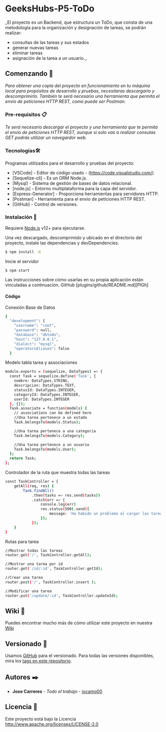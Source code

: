# GeeksHubs-P5-ToDo

_El proyecto es un Backend, que estructura un ToDo, que consta de una metodología para la organización y designación de tareas, se podrán realizar:
 * consultas de las tareas y sus estados
 * generar nuevas tareas
 * eliminar tareas
 * asignación de la tarea a un usuario._

## Comenzando 🚀

_Para obtener una copia del proyecto en funcionamiento en tu máquina local para propósitos de desarrollo y pruebas, necesitaras descargarlo y descomprimirlo. También te será necesario una herramienta que permita el envio de peticiones HTTP REST, como puede ser Postman._


### Pre-requisitos 📋

_Te será necesario descargar el proyecto y una herramienta que te permita el envio de peticiones HTTP REST, aunque si solo vas a realizar consutas GET podrás utilizar un navegardor web._


### Tecnologías🛠️

Programas utilizados para el desarrollo y pruebas del proyecto:

* [VSCode] - Editor de código usado - (https://code.visualstudio.com/).
* [Sequelize-cli] - Es un ORM Node.js.
* [Mysql] - Sistema de gestión de bases de datos relacional.
* [node.js] - Entorno multiplataforma para la capa del servidor.
* [Express-Generator] - Proporciona herramientas para servidores HTTP.
* [Postman] - Herramienta para el envio de peticiones HTTP REST.
* [GitHub] - Control de versiones.


### Instalación 🔧

Requiere [Node.js](https://nodejs.org/) v12+ para ejecutarse.

Una vez descargado, descomprimido y ubicado en el directorio del proyecto, instale las dependencias y devDependencies.

```sh
$ npm install -d
```

Inicie el servidor

```sh
$ npm start
```

Las instrucciones sobre cómo usarlas en su propia aplicación están vinculadas a continuación.
GitHub  [plugins/github/README.md][PlGh] 


#### Código

Conexión Base de Datos
```sh
{
  "development": {
    "username": "root",
    "password": null,
    "database": "dbtodo",
    "host": "127.0.0.1",
    "dialect": "mysql",
    "operatorsAliases": false
  }
```


Modelo tabla tarea y associaciones
```sh
module.exports = (sequelize, DataTypes) => {
  const Task = sequelize.define('Task', {
    nombre: DataTypes.STRING,
    descripcion: DataTypes.TEXT,
    statusId: DataTypes.INTEGER,
    categoryId: DataTypes.INTEGER,
    userId: DataTypes.INTEGER
  }, {});
  Task.associate = function(models) {
    // associations can be defined here
    //Una tarea pertenece a un estado
    Task.belongsTo(models.Status);

    //Una tarea pertenece a una categoria
    Task.belongsTo(models.Category);

    //Una tarea pertenece a un usuario
    Task.belongsTo(models.User);
  };
  return Task;
};
```



Controlador de la ruta que muestra todas las tareas
```sh
const TaskController = {
    getAll(req, res) {
        Task.findAll()
            .then(tasks => res.send(tasks))
            .catch(err => {
                console.log(err)
                res.status(500).send({
                    message: 'Ha habido un problema al cargar las tareas'
                });
            });
    }
}
```


Rutas para tarea
```sh
//Mostrar todas las tareas
router.get('/', TaskController.getAll);

//Mostrar una tarea por id
router.get('/id/:id', TaskController.getId);

//Crear una tarea
router.post('/', TaskController.insert );

//Modificar una tarea
router.put('/update/:id', TaskController.updateId);
```



## Wiki 📖

Puedes encontrar mucho más de cómo utilizar este proyecto en nuestra [Wiki](https://github.com/jocamo00/GeeksHubs-P5-ToDo.git)

## Versionado 📌

Usamos [GitHub](https://github.com/) para el versionado. Para todas las versiones disponibles, mira los [tags en este repositorio](https://github.com/jocamo00/GeeksHubs-P5-ToDo.git).

## Autores ✒️

* **Jose Carreres** - *Todo el trabajo* - [jocamo00](https://github.com/jocamo00)

## Licencia 📄

Este proyecto está bajo la Licencia http://www.apache.org/licenses/LICENSE-2.0









